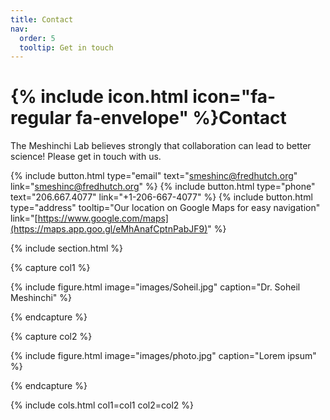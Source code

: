 ```yaml
---
title: Contact
nav:
  order: 5
  tooltip: Get in touch
---
```


# {% include icon.html icon="fa-regular fa-envelope" %}Contact

The Meshinchi Lab believes strongly that collaboration can lead to better science! Please get in touch with us. 

{%
  include button.html
  type="email"
  text="smeshinc@fredhutch.org"
  link="smeshinc@fredhutch.org"
%}
{%
  include button.html
  type="phone"
  text="206.667.4077"
  link="+1-206-667-4077"
%}
{%
  include button.html
  type="address"
  tooltip="Our location on Google Maps for easy navigation"
  link="[https://www.google.com/maps](https://maps.app.goo.gl/eMhAnafCptnPabJF9)"
%}

{% include section.html %}

{% capture col1 %}

{%
  include figure.html
  image="images/Soheil.jpg"
  caption="Dr. Soheil Meshinchi"
%}

{% endcapture %}

{% capture col2 %}

{%
  include figure.html
  image="images/photo.jpg"
  caption="Lorem ipsum"
%}

{% endcapture %}

{% include cols.html col1=col1 col2=col2 %}
